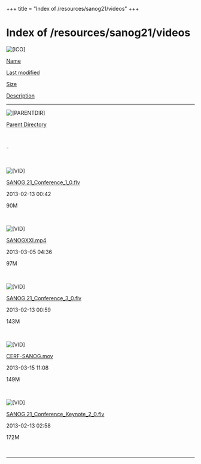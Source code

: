 +++
title = "Index of /resources/sanog21/videos"
+++

Index of /resources/sanog21/videos
==================================

![\[ICO\]](../../../icons/blank.gif)

[Name](index.html@C=N%3BO=A.html)

[Last modified](index.html@C=M%3BO=A.html)

[Size](index.html@C=S%3BO=D.html)

[Description](index.html@C=D%3BO=A.html)

------------------------------------------------------------------------

![\[PARENTDIR\]](../../../icons/back.gif)

[Parent Directory](../index.html)

 

\-

 

![\[VID\]](../../../icons/movie.gif)

[SANOG 21\_Conference\_1\_0.flv](SANOG%2021_Conference_1_0.flv)

2013-02-13 00:42

90M

 

![\[VID\]](../../../icons/movie.gif)

[SANOGXXI.mp4](SANOGXXI.mp4)

2013-03-05 04:36

97M

 

![\[VID\]](../../../icons/movie.gif)

[SANOG 21\_Conference\_3\_0.flv](SANOG%2021_Conference_3_0.flv)

2013-02-13 00:59

143M

 

![\[VID\]](../../../icons/movie.gif)

[CERF-SANOG.mov](CERF-SANOG.mov)

2013-03-15 11:08

149M

 

![\[VID\]](../../../icons/movie.gif)

[SANOG
21\_Conference\_Keynote\_2\_0.flv](SANOG%2021_Conference_Keynote_2_0.flv)

2013-02-13 02:58

172M

 

------------------------------------------------------------------------
